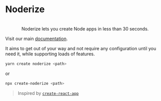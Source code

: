 # Noderize

<p align="center">
    <a href="https://noderize.js.org><img src="docs/website/static/img/icon.svg" alt="Noderize" width="256px"></a>
    <br>
    Noderize lets you create Node apps in less than 30 seconds.
</p>

Visit our main [documentation](https://noderize.js.org).


It aims to get out of your way and not require any configuration until you need it, while supporting loads of features.

```bash
yarn create noderize <path>
```

or

```bash
npx create-noderize <path>
```

> Inspired by [`create-react-app`](https://github.com/facebook/create-react-app)
